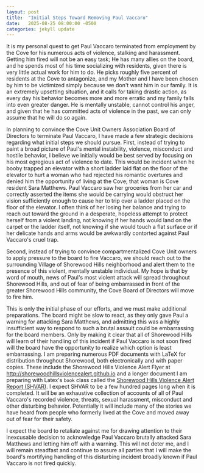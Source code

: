```yaml
---
layout: post
title:  "Initial Steps Toward Removing Paul Vaccaro"
date:   2025-08-25 08:00:00 -0500
categories: jekyll update
---
```

It is my personal quest to get Paul Vaccaro terminated from employment by the Cove for his numerous acts of violence, stalking and harassment. Getting him fired will not be an easy task; He has many allies on the board, and he spends most of his time socializing with residents, given there is very little actual work for him to do. He picks roughly five percent of residents at the Cove to antagonize, and my Mother and I have been chosen by him to be victimized simply because we don't want him in our family. It is an extremely upsetting situation, and it calls for taking drastic action, as every day his behavior becomes more and more erratic and my family falls into even greater danger. He is mentally unstable, cannot control his anger, and given that he has committed acts of violence in the past, we can only assume that he will do so again.


In planning to convince the Cove Unit Owners Association Board of Directors to terminate Paul Vaccaro, I have made a few strategic decisions regarding what initial steps we should pursue. First, instead of trying to paint a broad picture of Paul's mental instability, violence, misconduct and hostile behavior, I believe we initially would be best served by focusing on his most egregious act of violence to date. This would be incident when he booby trapped an elevator with a short ladder laid flat on the floor of the elevator to hurt a woman who had rejected his romantic overtures and denied him the opportunity of living at the Cove; that woman is Cove resident Sara Matthews. Paul Vaccaro saw her groceries from her car and correctly asserted the items she would be carrying would obstruct her vision sufficiently enough to cause her to trip over a ladder placed on the floor of the elevator. I often think of her losing her balance and trying to reach out toward the ground in a desperate, hopeless attempt to protect herself from a violent landing, not knowing if her hands would land on the carpet or the ladder itself, not knowing if she would touch a flat surface or if her delicate hands and arms would be awkwardly contorted against Paul Vaccaro's cruel trap.


Second, instead of trying to convince compartmentalized Cove Unit owners to apply pressure to the board to fire Vaccaro, we should reach out to the surrounding Village of Shorewood Hills neighborhood and alert them to the presence of this violent, mentally unstable individual. My hope is that by word of mouth, news of Paul's most violent attack will spread throughout Shorewood Hills, and out of fear of being embarrassed in front of the greater Shorewood Hills community, the Cove Board of Directors will move to fire him.


This is only the initial phase of our efforts, and we must make additional preparations. The board might be slow to react, as they only gave Paul a warning for attacking Sara Matthews, and admitting this was a highly insufficient way to respond to such a brutal assault could be embarrassing for the board members. Only by making it clear that all of Shorewood Hills will learn of their handling of this incident if Paul Vaccaro is not soon fired will the board have the opportunity to realize which option is least embarrassing. I am preparing numerous PDF documents with LaTeX for distribution throughout Shorewood, both electronically and with paper copies. These include the Shorewood Hills Violence Alert Flyer at <http://shorewoodhillsviolencealert.github.io> and a longer document I am preparing with Latex's `book` class called the [Shorewood Hills Violence Alert Report (SHVAR)](https://github.com/qtleeq/Shorewood-Hills-Violence-Alert-Report). I expect SHVAR to be a few hundred pages long when it is completed. It will be an exhaustive collection of accounts of all of Paul Vaccaro's recorded violence, threats, sexual harassment, misconduct and other disturbing behavior. Potentially it will include many of the stories we have heard from people who formerly lived at the Cove and moved away out of fear for their safety.

I expect the board to retaliate against me for drawing attention to their inexcusable decision to acknowledge Paul Vaccaro brutally attacked Sara Matthews and letting him off with a warning. This will not deter me, and I will remain steadfast and continue to assure all parties that I will make the board's mortifying handling of this disturbing incident broadly known if Paul Vaccaro is not fired quickly.